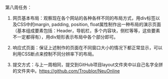 第八周任务：

1. 网页基本布局：观察现在各个网站的各种各样不同的布局方式，用div标签以及CSS中的margin, padding, position, float属性制作出一种布局的演示页面（基本组成要素包括：Header，导航栏，多个内容块，侧栏等等，这些要素不一定都得有），用div矩形表示布局中各个部分即可。

2. 响应式页面：保证上述制作的页面在不同窗口大小的情况下都正常显示，可以利用CSS断点来控制不同分辨率下的布局。

3. 提交方式：与上一周相同，提交到GitHub项目layout文件夹中以自己名字全拼的文件夹中。https://github.com/Troublor/NeuOnline
